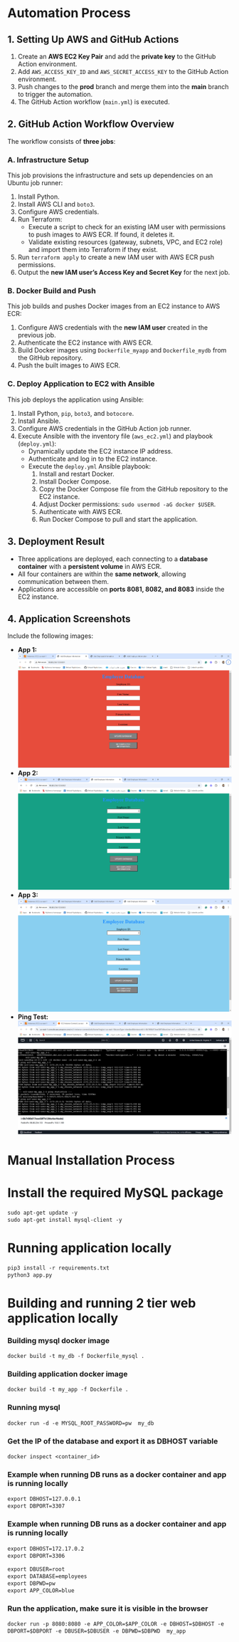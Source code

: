 # Automation Process

## 1. Setting Up AWS and GitHub Actions
1. Create an **AWS EC2 Key Pair** and add the **private key** to the GitHub Action environment.
2. Add `AWS_ACCESS_KEY_ID` and `AWS_SECRET_ACCESS_KEY` to the GitHub Action environment.
3. Push changes to the **prod** branch and merge them into the **main** branch to trigger the automation.
4. The GitHub Action workflow (`main.yml`) is executed.

## 2. GitHub Action Workflow Overview
The workflow consists of **three jobs**:

### **A. Infrastructure Setup**
This job provisions the infrastructure and sets up dependencies on an Ubuntu job runner:
1. Install Python.
2. Install AWS CLI and `boto3`.
3. Configure AWS credentials.
4. Run Terraform:
   - Execute a script to check for an existing IAM user with permissions to push images to AWS ECR. If found, it deletes it.
   - Validate existing resources (gateway, subnets, VPC, and EC2 role) and import them into Terraform if they exist.
5. Run `terraform apply` to create a new IAM user with AWS ECR push permissions.
6. Output the **new IAM user’s Access Key and Secret Key** for the next job.

### **B. Docker Build and Push**
This job builds and pushes Docker images from an EC2 instance to AWS ECR:
1. Configure AWS credentials with the **new IAM user** created in the previous job.
2. Authenticate the EC2 instance with AWS ECR.
3. Build Docker images using `Dockerfile_myapp` and `Dockerfile_mydb` from the GitHub repository.
4. Push the built images to AWS ECR.

### **C. Deploy Application to EC2 with Ansible**
This job deploys the application using Ansible:
1. Install Python, `pip`, `boto3`, and `botocore`.
2. Install Ansible.
3. Configure AWS credentials in the GitHub Action job runner.
4. Execute Ansible with the inventory file (`aws_ec2.yml`) and playbook (`deploy.yml`):
   - Dynamically update the EC2 instance IP address.
   - Authenticate and log in to the EC2 instance.
   - Execute the `deploy.yml` Ansible playbook:
     1. Install and restart Docker.
     2. Install Docker Compose.
     3. Copy the Docker Compose file from the GitHub repository to the EC2 instance.
     4. Adjust Docker permissions: `sudo usermod -aG docker $USER`.
     5. Authenticate with AWS ECR.
     6. Run Docker Compose to pull and start the application.

## 3. Deployment Result
- Three applications are deployed, each connecting to a **database container** with a **persistent volume** in AWS ECR.
- All four containers are within the **same network**, allowing communication between them.
- Applications are accessible on **ports 8081, 8082, and 8083** inside the EC2 instance.

## 4. Application Screenshots
Include the following images:
- **App 1:** ![App 1](images/App1.PNG)
- **App 2:** ![App 2](images/App2.PNG)
- **App 3:** ![App 3](images/APP3.PNG)
- **Ping Test:** ![Ping Test](images/Ping.PNG)



# Manual Installation Process
# Install the required MySQL package
```
sudo apt-get update -y
sudo apt-get install mysql-client -y
```

# Running application locally
```
pip3 install -r requirements.txt
python3 app.py
```

# Building and running 2 tier web application locally
### Building mysql docker image 
```
docker build -t my_db -f Dockerfile_mysql . 
```

### Building application docker image 
```
docker build -t my_app -f Dockerfile . 
```

### Running mysql
```
docker run -d -e MYSQL_ROOT_PASSWORD=pw  my_db
```


### Get the IP of the database and export it as DBHOST variable
```
docker inspect <container_id>
```


### Example when running DB runs as a docker container and app is running locally
```
export DBHOST=127.0.0.1
export DBPORT=3307
```
### Example when running DB runs as a docker container and app is running locally
```
export DBHOST=172.17.0.2
export DBPORT=3306
```
```
export DBUSER=root
export DATABASE=employees
export DBPWD=pw
export APP_COLOR=blue
```
### Run the application, make sure it is visible in the browser
```
docker run -p 8080:8080 -e APP_COLOR=$APP_COLOR -e DBHOST=$DBHOST -e DBPORT=$DBPORT -e DBUSER=$DBUSER -e DBPWD=$DBPWD  my_app
```
